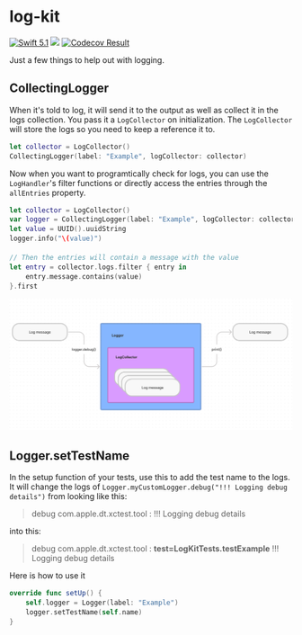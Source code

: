# log-kit

[<img src="http://img.shields.io/badge/swift-5.1-brightgreen.svg" alt="Swift 5.1" />](https://swift.org)
[<img src="https://github.com/saltzmanjoelh/log-kit/workflows/Swift/badge.svg" />](https://github.com/saltzmanjoelh/log-kit/actions)
[<img src="https://codecov.io/gh/saltzmanjoelh/log-kit/branch/main/graph/badge.svg" alt="Codecov Result" />](https://codecov.io/gh/saltzmanjoelh/log-kit)

Just a few things to help out with logging.
 
 ## CollectingLogger
 
 When it's told to log, it will send it to the output as well as collect it in the logs collection. You pass it a `LogCollector` on initialization. The `LogCollector` will store the logs so you need to keep a reference it to.

 ```swift
 let collector = LogCollector()
 CollectingLogger(label: "Example", logCollector: collector)
 ```
Now when you want to programtically check for logs, you can use the `LogHandler`'s filter functions or directly access the entries through the `allEntries` property.

```swift
let collector = LogCollector()
var logger = CollectingLogger(label: "Example", logCollector: collector)
let value = UUID().uuidString
logger.info("\(value)")

// Then the entries will contain a message with the value
let entry = collector.logs.filter { entry in
    entry.message.contains(value)
}.first
```

![Log Message Flow](LogMessageFlow.png)

## Logger.setTestName

In the setup function of your tests, use this to add the test name to the logs.
It will change the logs of `Logger.myCustomLogger.debug("!!! Logging debug details")`  from looking like this: 
> debug com.apple.dt.xctest.tool : !!! Logging debug details
 
into this:

> debug com.apple.dt.xctest.tool : **test=LogKitTests.testExample** !!! Logging debug details

Here is how to use it
```swift
override func setUp() {
    self.logger = Logger(label: "Example")
    logger.setTestName(self.name)
}
```
